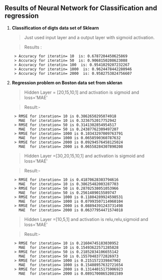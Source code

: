 ## Results of Neural Network for Classification and regression

1. **Classification of digts data set of Sklearn**
    
    > Just used input layer and a output layer with sigmoid activation. 

    > Results : 

        > Accuracy for iteratin= 10  is: 0.6787204450625869
        > Accuracy for iteratin= 50  is: 0.9068150208623088
        > Accuracy for iteratin= 100  is: 0.9541029207232267
        > Accuracy for iteratin= 1000  is: 0.9624478442280946
        > Accuracy for iteratin= 2000  is: 0.9582753824756607

2. **Regression problem on Boston data set from skleran**

    > Hidden Layer = [20,15,10,1] and activation is sigmoid and loss='MAE'

    > Result:- 

        > RMSE for iteration= 10 is 0.3862650295074918
          MAE  for iteration= 10 is 0.3236752017752942
        > RMSE for iteration= 50 is 0.3141302854954517
          MAE  for iteration= 50 is 0.24387762309497207
        > RMSE for iteration= 1000 is 0.10343297009763791
          MAE  for iteration= 1000 is 0.0658590360787632
        > RMSE for iteration= 2000 is 0.09294576458125024
          MAE  for iteration= 2000 is 0.06558284307890208

    > Hidden Layer =[30,20,15,10,1] and activation is sigmoid and loss='MAE'

    > Result:-      

        > RMSE for iteration= 10 is 0.41870628303794616
          MAE  for iteration= 10 is 0.38625482003287703
        > RMSE for iteration= 50 is 0.28702538051053966
          MAE  for iteration= 50 is 0.2561489015589747
        > RMSE for iteration= 1000 is 0.11804289924598531
          MAE  for iteration= 1000 is 0.07993507114960104
        > RMSE for iteration= 2000 is 0.08894391243731498
          MAE  for iteration= 2000 is 0.06377954471574018

    > Hidden Layer =[10,5,1] and activation is relu,relu,sigmoid and loss='MAE'

    > Result:- 

        > RMSE for iteration= 10 is 0.21604745183030952
          MAE  for iteration= 10 is 0.15493622571285828
        > RMSE for iteration= 50 is 0.21852834106655142
          MAE  for iteration= 50 is 0.15570483772826973
        > RMSE for iteration= 1000 is 0.2151572339847902
          MAE  for iteration= 1000 is 0.15408957632721654
        > RMSE for iteration= 2000 is 0.13144015175906923
          MAE  for iteration= 2000 is 0.08917008652081589      
